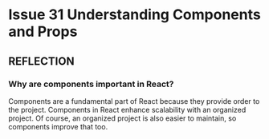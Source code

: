 # Issue 31 Understanding Components and Props

## REFLECTION

### Why are components important in React?

Components are a fundamental part of React because they provide order to the
project. Components in React enhance scalability with an organized project.
Of course, an organized project is also easier to maintain, so components
improve that too.
